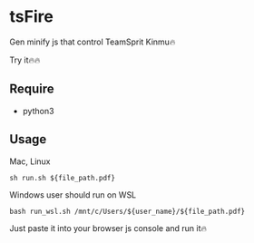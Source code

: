# tsFire
Gen minify js that control TeamSprit Kinmu🔥

Try it🔥🔥

## Require
- python3

## Usage
Mac, Linux
```shell script
sh run.sh ${file_path.pdf}
```
Windows user should run on WSL
```shell script
bash run_wsl.sh /mnt/c/Users/${user_name}/${file_path.pdf}
```
Just paste it into your browser js console and run it🔥

